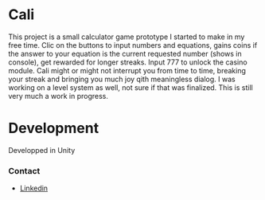 # Cali #
This project is a small calculator game prototype I started to make in my free time. Clic on the buttons to input numbers and equations, gains coins if the answer to your equation is the current requested number (shows in console), get rewarded for longer streaks. Input 777 to unlock the casino module. Cali might or might not interrupt you from time to time, breaking your streak and bringing you much joy qith meaningless dialog. I was working on a level system as well, not sure if that was finalized. This is still very much a work in progress.

# Development #
Developped in Unity

### Contact ###
* [Linkedin](https://www.linkedin.com/in/carl-dumais/)
